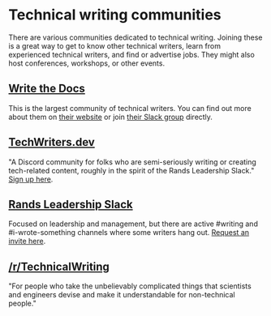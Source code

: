 # Technical writing communities

There are various communities dedicated to technical writing. Joining these is a great way to get to know other technical writers, learn from experienced technical writers, and find or advertise jobs. They might also host conferences, workshops, or other events.

## [Write the Docs](https://www.writethedocs.org)
This is the largest community of technical writers. You can find out more about them on [their website](https://www.writethedocs.org/) or join [their Slack group](https://www.writethedocs.org/slack/) directly.

## [TechWriters.dev](https://techwriters.dev)
"A Discord community for folks who are semi-seriously writing or creating tech-related content, roughly in the spirit of the Rands Leadership Slack." [Sign up here](https://techwriters.dev).

## [Rands Leadership Slack](https://randsinrepose.com/welcome-to-rands-leadership-slack/)
Focused on leadership and management, but there are active #writing and #i-wrote-something channels where some writers hang out. [Request an invite here](https://randsinrepose.com/welcome-to-rands-leadership-slack/).

## [/r/TechnicalWriting](https://www.reddit.com/r/technicalwriting/)
"For people who take the unbelievably complicated things that scientists and engineers devise and make it understandable for non-technical people."